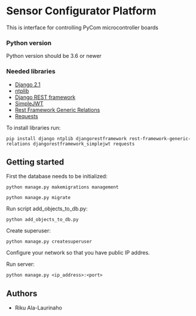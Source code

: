 # Sensor Configurator Platform

This is interface for controlling PyCom microcontroller boards

### Python version

Python version should be 3.6 or newer

### Needed libraries

* [Django 2.1](https://www.djangoproject.com/) 
* [ntplib](https://pypi.org/project/ntplib/)
* [Django REST framework](https://www.django-rest-framework.org/)
* [SimpleJWT](https://github.com/davesque/django-rest-framework-simplejwt) 
* [Rest Framework Generic Relations](https://github.com/Ian-Foote/rest-framework-generic-relations)
* [Requests](http://docs.python-requests.org/en/master/)

To install libraries run:

```
pip install django ntplib djangorestframework rest-framework-generic-relations djangorestframework_simplejwt requests
```

## Getting started

First the database needs to be initialized:
```
python manage.py makemigrations management

python manage.py migrate
```

Run script add_objects_to_db.py:
```
python add_objects_to_db.py
```
Create superuser:
```
python manage.py createsuperuser
```

Configure your network so that you have public IP addres.

Run server:
```
python manage.py <ip_address>:<port>
```


## Authors

* Riku Ala-Laurinaho